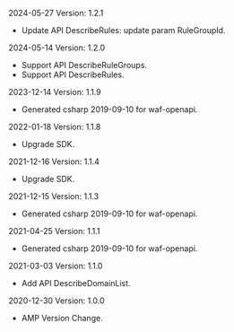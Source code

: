 2024-05-27 Version: 1.2.1
- Update API DescribeRules: update param RuleGroupId.


2024-05-14 Version: 1.2.0
- Support API DescribeRuleGroups.
- Support API DescribeRules.


2023-12-14 Version: 1.1.9
- Generated csharp 2019-09-10 for waf-openapi.

2022-01-18 Version: 1.1.8
- Upgrade SDK.

2021-12-16 Version: 1.1.4
- Upgrade SDK.

2021-12-15 Version: 1.1.3
- Generated csharp 2019-09-10 for waf-openapi.

2021-04-25 Version: 1.1.1
- Generated csharp 2019-09-10 for waf-openapi.

2021-03-03 Version: 1.1.0
- Add API DescribeDomainList.

2020-12-30 Version: 1.0.0
- AMP Version Change.

